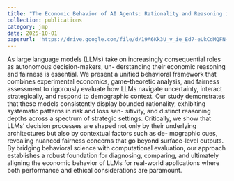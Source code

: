 ```yaml
---
title: "The Economic Behavior of AI Agents: Rationality and Reasoning in Large Language Models"
collection: publications
category: jmp
date: 2025-10-01
paperurl: 'https://drive.google.com/file/d/19A6Kk3U_v_ie_Ed7-eUkCdMQFN-K_XxY/view'
---
```


As large language models (LLMs) take on increasingly consequential roles as autonomous decision-makers, un- derstanding their economic reasoning and fairness is essential. We present a unified behavioral framework that combines experimental economics, game-theoretic analysis, and fairness assessment to rigorously evaluate how LLMs navigate uncertainty, interact strategically, and respond to demographic context. Our study demonstrates that these models consistently display bounded rationality, exhibiting systematic patterns in risk and loss sen- sitivity, and distinct reasoning depths across a spectrum of strategic settings. Critically, we show that LLMs’ decision processes are shaped not only by their underlying architectures but also by contextual factors such as de- mographic cues, revealing nuanced fairness concerns that go beyond surface-level outputs. By bridging behavioral science with computational evaluation, our approach establishes a robust foundation for diagnosing, comparing, and ultimately aligning the economic behavior of LLMs for real-world applications where both performance and ethical considerations are paramount.
